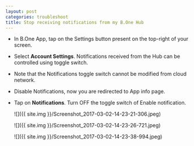 ```yaml
---
layout: post
categories: troubleshoot
title: Stop receiving notifications from my B.One Hub
---
```


* In B.One App, tap on the Settings button present on the top-right of your screen.

* Select **Account Settings**. Notifications received from the Hub can be controlled using toggle switch.

* Note that the Notifications toggle switch cannot be modified from cloud network.

* Disable Notifications, now you are redirected to App info page.

* Tap on **Notifications**. Turn OFF the toggle switch of Enable notification.

    ![]({{ site.img }}/Screenshot_2017-03-02-14-23-21-306.jpeg)

    ![]({{ site.img }}/Screenshot_2017-03-02-14-23-26-721.jpeg)

    ![]({{ site.img }}/Screenshot_2017-03-02-14-23-38-994.jpeg)